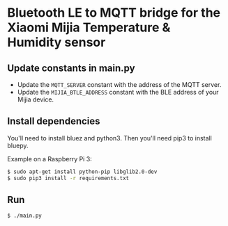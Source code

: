 # Bluetooth LE to MQTT bridge for the Xiaomi Mijia Temperature & Humidity sensor

## Update constants in main.py

- Update the `MQTT_SERVER` constant with the address of the MQTT server.
- Update the `MIJIA_BTLE_ADDRESS` constant with the BLE address of your Mijia device.


## Install dependencies

You'll need to install bluez and python3. Then you'll need pip3 to install bluepy.

Example on a Raspberry Pi 3:
```sh
$ sudo apt-get install python-pip libglib2.0-dev
$ sudo pip3 install -r requirements.txt
```


## Run

```sh
$ ./main.py
```

